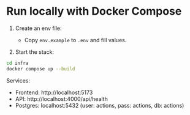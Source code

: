 # Run locally with Docker Compose

1. Create an env file:
   - Copy `env.example` to `.env` and fill values.

2. Start the stack:
```bash
cd infra
docker compose up --build
```

Services:
- Frontend: http://localhost:5173
- API: http://localhost:4000/api/health
- Postgres: localhost:5432 (user: actions, pass: actions, db: actions) 